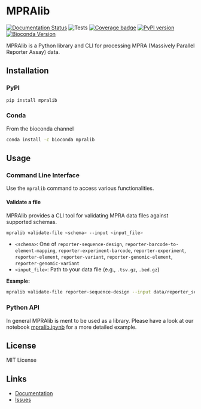 # MPRAlib

[![Documentation Status](https://readthedocs.org/projects/mpralib/badge/?version=latest)](https://mpralib.readthedocs.io/latest/?badge=latest)
![Tests](https://github.com/kircherlab/MPRAlib/actions/workflows/tests.yml/badge.svg?branch=master)
[![Coverage badge](https://img.shields.io/endpoint?url=https://raw.githubusercontent.com/kircherlab/MPRAlib/python-coverage-comment-action-data/endpoint.json)](https://htmlpreview.github.io/?https://github.com/kircherlab/MPRAlib/blob/python-coverage-comment-action-data/htmlcov/index.html)
[![PyPI version](https://badge.fury.io/py/mpralib.svg)](https://badge.fury.io/py/mpralib)
[![Bioconda Version](https://img.shields.io/conda/vn/bioconda/mpralib?label=bioconda)](https://bioconda.github.io/recipes/mpralib/README.html)

MPRAlib is a Python library and CLI for processing MPRA (Massively Parallel Reporter Assay) data.

## Installation

### PyPI

```bash
pip install mpralib
```

### Conda

From the bioconda channel

```bash
conda install -c bioconda mpralib
```

## Usage

### Command Line Interface

Use the `mpralib` command to access various functionalities.

#### Validate a file

MPRAlib provides a CLI tool for validating MPRA data files against supported schemas.

```bash
mpralib validate-file <schema> --input <input_file>
```

- `<schema>`: One of `reporter-sequence-design`, `reporter-barcode-to-element-mapping`, `reporter-experiment-barcode`, `reporter-experiment`, `reporter-element`, `reporter-variant`, `reporter-genomic-element`, `reporter-genomic-variant`
- `<input_file>`: Path to your data file (e.g., `.tsv.gz`, `.bed.gz`)

**Example:**

```bash
mpralib validate-file reporter-sequence-design --input data/reporter_sequence_design.example.tsv.gz
```

### Python API

In general MPRAlib is ment to be used as a library. Please have a look at our notebook [mpralib.ipynb](https://github.com/kircherlab/MPRAlib/blob/master/examples/mpralib.ipynb) for a more detailed example.

## License

MIT License

## Links

- [Documentation](https://mpralib.readthedocs.io)
- [Issues](https://github.com/kircherlab/MPRAlib/issues)

